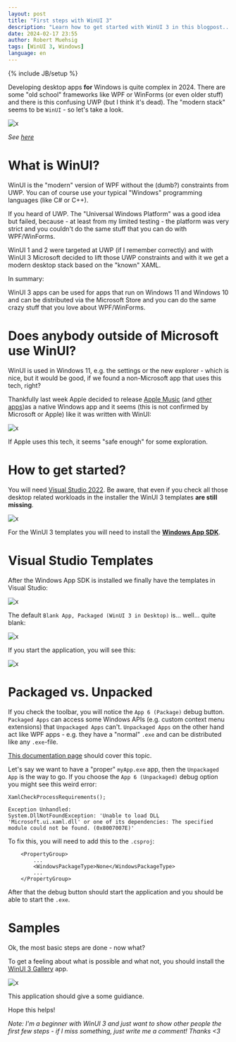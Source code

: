 ```yaml
---
layout: post
title: "First steps with WinUI 3"
description: "Learn how to get started with WinUI 3 in this blogpost..."
date: 2024-02-17 23:55
author: Robert Muehsig
tags: [WinUI 3, Windows]
language: en
---
```


{% include JB/setup %}

Developing desktop apps __for__ Windows is quite complex in 2024. There are some "old school" frameworks like WPF or WinForms (or even older stuff) and there is this confusing UWP (but I think it's dead). 
The "modern stack" seems to be `WinUI` - so let's take a look.

![x]({{BASE_PATH}}/assets/md-images/2024-02-12/winui.png "WinUI")

*See [here](https://learn.microsoft.com/en-us/windows/apps/develop/)*

# What is WinUI? 

WinUI is the "modern" version of WPF without the (dumb?) constraints from UWP. You can of course use your typical "Windows" programming languages (like C# or C++).

If you heard of UWP. The "Universal Windows Platform" was a good idea but failed, because - at least from my limited testing - the platform was very strict and you couldn't do the same stuff that you can do with WPF/WinForms. 

WinUI 1 and 2 were targeted at UWP (if I remember correctly) and with WinUI 3 Microsoft decided to lift those UWP constraints and with it we get a modern desktop stack based on the "known" XAML.

In summary:

WinUI 3 apps can be used for apps that run on Windows 11 and Windows 10 and can be distributed via the Microsoft Store and you can do the same crazy stuff that you love about WPF/WinForms.

# Does anybody outside of Microsoft use WinUI?

WinUI is used in Windows 11, e.g. the settings or the new explorer - which is nice, but it would be good, if we found a non-Microsoft app that uses this tech, right?

Thankfully last week Apple decided to release [Apple Music](https://apps.microsoft.com/detail/9PFHDD62MXS1) (and [other apps](https://twitter.com/OrderByAsync/status/1755598050641526902))as a native Windows app and it seems (this is not confirmed by Microsoft or Apple) like it was written with WinUI:

![x]({{BASE_PATH}}/assets/md-images/2024-02-12/applemusic.png "Apple Music")

If Apple uses this tech, it seems "safe enough" for some exploration.

# How to get started?

You will need [Visual Studio 2022](https://visualstudio.microsoft.com/vs/). Be aware, that even if you check all those desktop related workloads in the installer the WinUI 3 templates __are still missing__.

![x]({{BASE_PATH}}/assets/md-images/2024-02-12/vsinstall.png "Visual Studio Workloads")

For the WinUI 3 templates you will need to install the __[Windows App SDK](https://learn.microsoft.com/en-us/windows/apps/windows-app-sdk/)__.

# Visual Studio Templates

After the Windows App SDK is installed we finally have the templates in Visual Studio:

![x]({{BASE_PATH}}/assets/md-images/2024-02-12/vstemplates.png "Visual Studio Templates")

The default `Blank App, Packaged (WinUI 3 in Desktop)` is... well... quite blank:

![x]({{BASE_PATH}}/assets/md-images/2024-02-12/solution.png "Visual Studio Solution")

If you start the application, you will see this:

![x]({{BASE_PATH}}/assets/md-images/2024-02-12/startapp.png "Blank Application")

# Packaged vs. Unpacked

If you check the toolbar, you will notice the `App 6 (Package)` debug button. `Packaged Apps` can access some Windows APIs (e.g. custom context menu extensions) that `Unpackaged Apps` can't. `Unpackaged Apps` on the other hand act like WPF apps - e.g. they have a "normal" `.exe` and can be distributed like any `.exe`-file. 

[This documentation page](https://learn.microsoft.com/en-us/windows/apps/get-started/intro-pack-dep-proc#packaged-or-unpackaged) should cover this topic.

Let's say we want to have a "proper" `myApp.exe` app, then the `Unpackaged App` is the way to go. If you choose the `App 6 (Unpackaged)` debug option you might see this weird error:

```
XamlCheckProcessRequirements();

Exception Unhandled:
System.DllNotFoundException: 'Unable to load DLL 'Microsoft.ui.xaml.dll' or one of its dependencies: The specified module could not be found. (0x8007007E)'
```

To fix this, you will need to add this to the `.csproj`:

```
	<PropertyGroup>
		...
		<WindowsPackageType>None</WindowsPackageType>
        ...
	</PropertyGroup>
```

After that the debug button should start the application and you should be able to start the `.exe`.

# Samples

Ok, the most basic steps are done - now what? 

To get a feeling about what is possible and what not, you should install the [WinUI 3 Gallery](https://apps.microsoft.com/detail/9P3JFPWWDZRC?) app.

![x]({{BASE_PATH}}/assets/md-images/2024-02-12/winuisample.png "WinUI 3 Gallery")

This application should give a some guidiance.

Hope this helps!

*Note: I'm a beginner with WinUI 3 and just want to show other people the first few steps - if I miss something, just write me a comment! Thanks <3*

